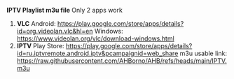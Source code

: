 **IPTV Playlist m3u file**
Only 2 apps work
1. **VLC**
   Android: https://play.google.com/store/apps/details?id=org.videolan.vlc&hl=en
   Windows: https://www.videolan.org/vlc/download-windows.html
2. **IPTV**
   Play Store: https://play.google.com/store/apps/details?id=ru.iptvremote.android.iptv&pcampaignid=web_share
m3u usable link: https://raw.githubusercontent.com/AHBorno/AHB/refs/heads/main/IPTV.m3u 
